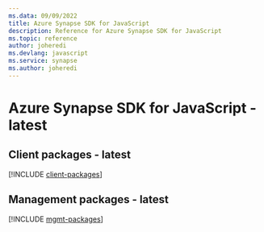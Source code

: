 ```yaml
---
ms.data: 09/09/2022
title: Azure Synapse SDK for JavaScript
description: Reference for Azure Synapse SDK for JavaScript
ms.topic: reference
author: joheredi
ms.devlang: javascript
ms.service: synapse
ms.author: joheredi
---
```

# Azure Synapse SDK for JavaScript - latest

## Client packages - latest
[!INCLUDE [client-packages](synapse-client-index.md)]
## Management packages - latest
[!INCLUDE [mgmt-packages](synapse-mgmt-index.md)]